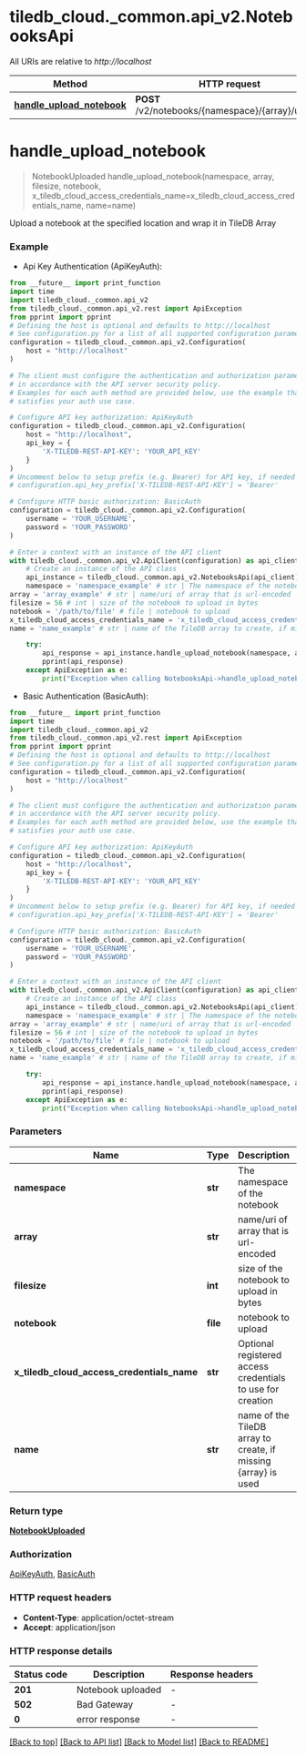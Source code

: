 # tiledb_cloud.\_common.api_v2.NotebooksApi

All URIs are relative to _http://localhost_

| Method                                                               | HTTP request                                      | Description |
| -------------------------------------------------------------------- | ------------------------------------------------- | ----------- |
| [**handle_upload_notebook**](NotebooksApi.md#handle_upload_notebook) | **POST** /v2/notebooks/{namespace}/{array}/upload |

# **handle_upload_notebook**

> NotebookUploaded handle_upload_notebook(namespace, array, filesize, notebook, x_tiledb_cloud_access_credentials_name=x_tiledb_cloud_access_credentials_name, name=name)

Upload a notebook at the specified location and wrap it in TileDB Array

### Example

- Api Key Authentication (ApiKeyAuth):

```python
from __future__ import print_function
import time
import tiledb_cloud._common.api_v2
from tiledb_cloud._common.api_v2.rest import ApiException
from pprint import pprint
# Defining the host is optional and defaults to http://localhost
# See configuration.py for a list of all supported configuration parameters.
configuration = tiledb_cloud._common.api_v2.Configuration(
    host = "http://localhost"
)

# The client must configure the authentication and authorization parameters
# in accordance with the API server security policy.
# Examples for each auth method are provided below, use the example that
# satisfies your auth use case.

# Configure API key authorization: ApiKeyAuth
configuration = tiledb_cloud._common.api_v2.Configuration(
    host = "http://localhost",
    api_key = {
        'X-TILEDB-REST-API-KEY': 'YOUR_API_KEY'
    }
)
# Uncomment below to setup prefix (e.g. Bearer) for API key, if needed
# configuration.api_key_prefix['X-TILEDB-REST-API-KEY'] = 'Bearer'

# Configure HTTP basic authorization: BasicAuth
configuration = tiledb_cloud._common.api_v2.Configuration(
    username = 'YOUR_USERNAME',
    password = 'YOUR_PASSWORD'
)

# Enter a context with an instance of the API client
with tiledb_cloud._common.api_v2.ApiClient(configuration) as api_client:
    # Create an instance of the API class
    api_instance = tiledb_cloud._common.api_v2.NotebooksApi(api_client)
    namespace = 'namespace_example' # str | The namespace of the notebook
array = 'array_example' # str | name/uri of array that is url-encoded
filesize = 56 # int | size of the notebook to upload in bytes
notebook = '/path/to/file' # file | notebook to upload
x_tiledb_cloud_access_credentials_name = 'x_tiledb_cloud_access_credentials_name_example' # str | Optional registered access credentials to use for creation (optional)
name = 'name_example' # str | name of the TileDB array to create, if missing {array} is used (optional)

    try:
        api_response = api_instance.handle_upload_notebook(namespace, array, filesize, notebook, x_tiledb_cloud_access_credentials_name=x_tiledb_cloud_access_credentials_name, name=name)
        pprint(api_response)
    except ApiException as e:
        print("Exception when calling NotebooksApi->handle_upload_notebook: %s\n" % e)
```

- Basic Authentication (BasicAuth):

```python
from __future__ import print_function
import time
import tiledb_cloud._common.api_v2
from tiledb_cloud._common.api_v2.rest import ApiException
from pprint import pprint
# Defining the host is optional and defaults to http://localhost
# See configuration.py for a list of all supported configuration parameters.
configuration = tiledb_cloud._common.api_v2.Configuration(
    host = "http://localhost"
)

# The client must configure the authentication and authorization parameters
# in accordance with the API server security policy.
# Examples for each auth method are provided below, use the example that
# satisfies your auth use case.

# Configure API key authorization: ApiKeyAuth
configuration = tiledb_cloud._common.api_v2.Configuration(
    host = "http://localhost",
    api_key = {
        'X-TILEDB-REST-API-KEY': 'YOUR_API_KEY'
    }
)
# Uncomment below to setup prefix (e.g. Bearer) for API key, if needed
# configuration.api_key_prefix['X-TILEDB-REST-API-KEY'] = 'Bearer'

# Configure HTTP basic authorization: BasicAuth
configuration = tiledb_cloud._common.api_v2.Configuration(
    username = 'YOUR_USERNAME',
    password = 'YOUR_PASSWORD'
)

# Enter a context with an instance of the API client
with tiledb_cloud._common.api_v2.ApiClient(configuration) as api_client:
    # Create an instance of the API class
    api_instance = tiledb_cloud._common.api_v2.NotebooksApi(api_client)
    namespace = 'namespace_example' # str | The namespace of the notebook
array = 'array_example' # str | name/uri of array that is url-encoded
filesize = 56 # int | size of the notebook to upload in bytes
notebook = '/path/to/file' # file | notebook to upload
x_tiledb_cloud_access_credentials_name = 'x_tiledb_cloud_access_credentials_name_example' # str | Optional registered access credentials to use for creation (optional)
name = 'name_example' # str | name of the TileDB array to create, if missing {array} is used (optional)

    try:
        api_response = api_instance.handle_upload_notebook(namespace, array, filesize, notebook, x_tiledb_cloud_access_credentials_name=x_tiledb_cloud_access_credentials_name, name=name)
        pprint(api_response)
    except ApiException as e:
        print("Exception when calling NotebooksApi->handle_upload_notebook: %s\n" % e)
```

### Parameters

| Name                                       | Type     | Description                                                    | Notes      |
| ------------------------------------------ | -------- | -------------------------------------------------------------- | ---------- |
| **namespace**                              | **str**  | The namespace of the notebook                                  |
| **array**                                  | **str**  | name/uri of array that is url-encoded                          |
| **filesize**                               | **int**  | size of the notebook to upload in bytes                        |
| **notebook**                               | **file** | notebook to upload                                             |
| **x_tiledb_cloud_access_credentials_name** | **str**  | Optional registered access credentials to use for creation     | [optional] |
| **name**                                   | **str**  | name of the TileDB array to create, if missing {array} is used | [optional] |

### Return type

[**NotebookUploaded**](NotebookUploaded.md)

### Authorization

[ApiKeyAuth](../README.md#ApiKeyAuth), [BasicAuth](../README.md#BasicAuth)

### HTTP request headers

- **Content-Type**: application/octet-stream
- **Accept**: application/json

### HTTP response details

| Status code | Description       | Response headers |
| ----------- | ----------------- | ---------------- |
| **201**     | Notebook uploaded | -                |
| **502**     | Bad Gateway       | -                |
| **0**       | error response    | -                |

[[Back to top]](#) [[Back to API list]](../README.md#documentation-for-api-endpoints) [[Back to Model list]](../README.md#documentation-for-models) [[Back to README]](../README.md)
